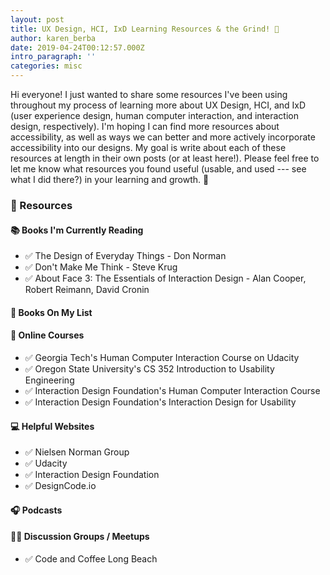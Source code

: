 ```yaml
---
layout: post
title: UX Design, HCI, IxD Learning Resources & the Grind! 📖
author: karen_berba
date: 2019-04-24T00:12:57.000Z
intro_paragraph: ''
categories: misc
---
```


Hi everyone! I just wanted to share some resources I've been using throughout my process of learning more about UX Design, HCI, and IxD (user experience design, human computer interaction, and interaction design, respectively). I'm hoping I can find more resources about accessibility, as well as ways we can better and more actively incorporate accessibility into our designs. My goal is write about each of these resources at length in their own posts (or at least here!). Please feel free to let me know what resources you found useful (usable, and used --- see what I did there?) in your learning and growth. 🌱

### 📎 Resources 

#### 📚 Books I'm Currently Reading 
- ✅ The Design of Everyday Things - Don Norman
- ✅ Don't Make Me Think - Steve Krug
- ✅ About Face 3: The Essentials of Interaction Design - Alan Cooper, Robert Reimann, David Cronin

#### 📕 Books On My List 


#### 🎒 Online Courses 
- ✅ Georgia Tech's Human Computer Interaction Course on Udacity
- ✅ Oregon State University's CS 352 Introduction to Usability Engineering
- ✅ Interaction Design Foundation's Human Computer Interaction Course
- ✅ Interaction Design Foundation's Interaction Design for Usability

#### 💻 Helpful Websites 
- ✅ Nielsen Norman Group
- ✅ Udacity
- ✅ Interaction Design Foundation
- ✅ DesignCode.io

#### 🎧 Podcasts 

#### 🙋‍♀️ Discussion Groups / Meetups 
- ✅ Code and Coffee Long Beach
